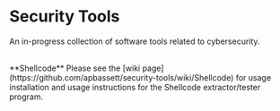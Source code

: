 # Security Tools
An in-progress collection of software tools related to cybersecurity.  

<br/>
**Shellcode**
Please see the [wiki page](https://github.com/apbassett/security-tools/wiki/Shellcode) for usage installation and usage instructions for the Shellcode extractor/tester program.
